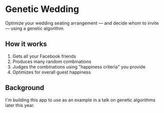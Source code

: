 # Genetic Wedding
Optimize your wedding seating arrangement — and decide whom to invite — using a genetic algorithm.

## How it works
1. Gets all your Facebook friends
2. Produces many random combinations
3. Judges the combinations using "happiness criteria" you provide
4. Optimizes for overall guest happiness

## Background
I'm building this app to use as an example in a talk on genetic algorithms later this year.
